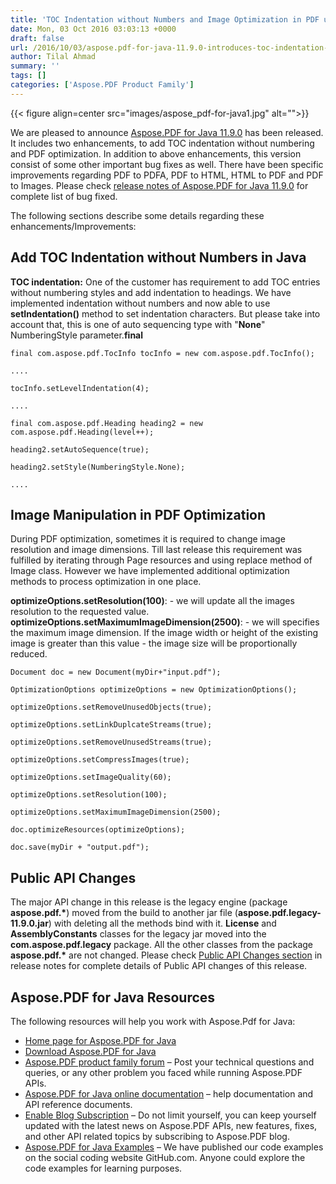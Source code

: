 ```yaml
---
title: 'TOC Indentation without Numbers and Image Optimization in PDF using Java'
date: Mon, 03 Oct 2016 03:03:13 +0000
draft: false
url: /2016/10/03/aspose.pdf-for-java-11.9.0-introduces-toc-indentation-without-numbers-and-enhances-pdf-optimization-process/
author: Tilal Ahmad
summary: ''
tags: []
categories: ['Aspose.PDF Product Family']
---
```




{{< figure align=center src="images/aspose_pdf-for-java1.jpg" alt="">}}


We are pleased to announce [Aspose.PDF for Java 11.9.0][1] has been released. It includes two enhancements, to add TOC indentation without numbering and PDF optimization. In addition to above enhancements, this version consist of some other important bug fixes as well. There have been specific improvements regarding PDF to PDFA, PDF to HTML, HTML to PDF and PDF to Images. Please check [release notes of Aspose.PDF for Java 11.9.0][2] for complete list of bug fixed.

The following sections describe some details regarding these enhancements/Improvements:

## Add TOC Indentation without Numbers in Java

**TOC indentation:** One of the customer has requirement to add TOC entries without numbering styles and add indentation to headings. We have implemented indentation without numbers and now able to use **setIndentation()** method to set indentation characters. But please take into account that, this is one of auto sequencing type with "**None**" NumberingStyle parameter.**final**

```
final com.aspose.pdf.TocInfo tocInfo = new com.aspose.pdf.TocInfo();

....

tocInfo.setLevelIndentation(4);

....

final com.aspose.pdf.Heading heading2 = new com.aspose.pdf.Heading(level++);

heading2.setAutoSequence(true);

heading2.setStyle(NumberingStyle.None);

....
```

## Image Manipulation in PDF Optimization

During PDF optimization, sometimes it is required to change image resolution and image dimensions. Till last release this requirement was fulfilled by iterating through Page resources and using replace method of Image class. However we have implemented additional optimization methods to process optimization in one place.

**optimizeOptions.setResolution(100)**: - we will update all the images resolution to the requested value.  
**optimizeOptions.setMaximumImageDimension(2500)**: - we will specifies the maximum image dimension. If the image width or height of the existing image is greater than this value - the image size will be proportionally reduced.

```
Document doc = new Document(myDir+"input.pdf");

OptimizationOptions optimizeOptions = new OptimizationOptions();

optimizeOptions.setRemoveUnusedObjects(true);

optimizeOptions.setLinkDuplcateStreams(true);

optimizeOptions.setRemoveUnusedStreams(true);

optimizeOptions.setCompressImages(true);

optimizeOptions.setImageQuality(60);

optimizeOptions.setResolution(100);

optimizeOptions.setMaximumImageDimension(2500);

doc.optimizeResources(optimizeOptions);

doc.save(myDir + "output.pdf");
```

## Public API Changes

The major API change in this release is the legacy engine (package **aspose.pdf.\***) moved from the build to another jar file (**aspose.pdf.legacy-11.9.0.jar**) with deleting all the methods bind with it. **License** and **AssemblyConstants** classes for the legacy jar moved into the **com.aspose.pdf.legacy** package. All the other classes from the package **aspose.pdf.\*** are not changed. Please check [Public API Changes section][3] in release notes for complete details of Public API changes of this release.

## Aspose.PDF for Java Resources

The following resources will help you work with Aspose.Pdf for Java:

*   [Home page for Aspose.PDF for Java][4]
*   [Download Aspose.PDF for Java][5]
*   [Aspose.PDF product family forum][6] – Post your technical questions and queries, or any other problem you faced while running Aspose.PDF APIs.
*   [Aspose.PDF for Java online documentation][7] – help documentation and API reference documents.
*   [Enable Blog Subscription][8] – Do not limit yourself, you can keep yourself updated with the latest news on Aspose.PDF APIs, new features, fixes, and other API related topics by subscribing to Aspose.PDF blog.
*   [Aspose.PDF for Java Examples][9] – We have published our code examples on the social coding website GitHub.com. Anyone could explore the code examples for learning purposes.




[1]: http://www.aspose.com/downloads/pdf/java/new-releases/aspose.pdf-for-java-11.9.0/
[2]: http://docs.aspose.com/display/pdfjava/Aspose.Pdf+for+Java+11.9.0+Release+Notes
[3]: http://docs.aspose.com/display/pdfjava/Aspose.Pdf+for+Java+11.9.0+Release+Notes
[4]: https://www.aspose.com/templates/aspose/App_Themes/V3/images/words/272x272/aspose_words-for-net.png
[5]: http://www.aspose.com/community/files/72/java-components/aspose.pdf-for-java/default.aspx
[6]: http://www.aspose.com/community/forums/aspose.pdf-product-family/20/showforum.aspx
[7]: http://docs.aspose.com/display/pdfjava/Home
[8]: https://blog.aspose.com/
[9]: https://github.com/asposepdf/Aspose_Pdf_JAVA




